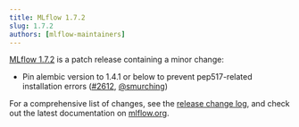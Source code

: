 ```yaml
---
title: MLflow 1.7.2
slug: 1.7.2
authors: [mlflow-maintainers]
---
```


[MLflow 1.7.2](https://github.com/mlflow/mlflow/releases/tag/v1.7.2) is a patch release containing
a minor change:

- Pin alembic version to 1.4.1 or below to prevent pep517-related installation errors ([#2612](https://github.com/mlflow/mlflow/pull/2612), [@smurching](https://github.com/smurching))

For a comprehensive list of changes, see the [release change log](https://github.com/mlflow/mlflow/releases/tag/v1.7.2), and check out the latest documentation on [mlflow.org](https://mlflow.org/).

